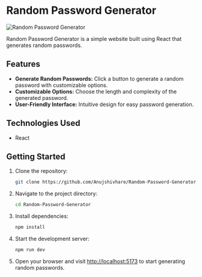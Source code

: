 # Random Password Generator

![Random Password Generator](https://i.ibb.co/vHjByFW/Random-Password-Generator.png)

Random Password Generator is a simple website built using React that generates random passwords.

## Features

- **Generate Random Passwords:** Click a button to generate a random password with customizable options.
- **Customizable Options:** Choose the length and complexity of the generated password.
- **User-Friendly Interface:** Intuitive design for easy password generation.

## Technologies Used

- React

## Getting Started

1. Clone the repository:

    ```bash
    git clone https://github.com/Anujshivhare/Random-Password-Generator.git
    ```

2. Navigate to the project directory:

    ```bash
    cd Random-Password-Generator
    ```

3. Install dependencies:

    ```bash
    npm install
    ```

4. Start the development server:

    ```bash
    npm run dev
    ```

5. Open your browser and visit [http://localhost:5173](http://localhost:5173) to start generating random passwords.
